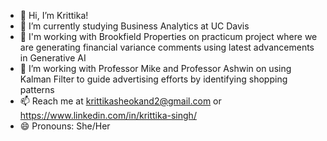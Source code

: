 - 👋 Hi, I’m Krittika! 
- 👀 I’m currently studying Business Analytics at UC Davis 
- 🌱 I'm working with Brookfield Properties on practicum project where we are generating financial variance comments using latest advancements in Generative AI
- 💞️ I’m working with Professor Mike and Professor Ashwin on using Kalman Filter to guide advertising efforts by identifying shopping patterns
- 📫 Reach me at krittikasheokand2@gmail.com or https://www.linkedin.com/in/krittika-singh/
- 😄 Pronouns: She/Her

<!---
KrittikaSheokand/KrittikaSheokand is a ✨ special ✨ repository because its `README.md` (this file) appears on your GitHub profile.
You can click the Preview link to take a look at your changes.
--->
